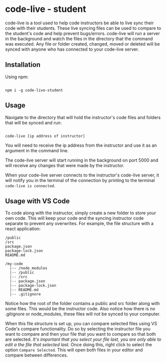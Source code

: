 # code-live - student
code-live is a tool used to help code instructors be able to live sync their code with their students. These live syncing files can be used to compare to the student's code and help prevent bugs/errors.
code-live will run a server in the background and watch the files in the directory that the command was executed. Any file or folder created, changed, moved or deleted will be synced with anyone who has connected to your code-live server.

## Installation
Using npm:

```

npm i -g code-live-student

```

## Usage
Navigate to the directory that will hold the instructor's code files and folders that will be synced and run:

```

code-live [ip address of instructor]

```

You will need to receive the ip address from the instructor and use it as an argument in the command line.

The code-live server will start running in the background on port 5000 and will receive any changes that were made by the instructor. 

When your code-live server connects to the instructor's code-live server, it will notify you in the terminal of the connection by printing to the terminal `code-live is connected`.

## Usage with VS Code
To code along with the instructor, simply create a new folder to store your own code. This will keep your code and the syncing instructor code separate to prevent any overwrites. For example, the file structure with a react application:

```
/public
/src
package.json
package-lock.json
README.md

/my-code
  |-- /node_modules
  |-- /public
  |-- /src
  |-- package.json
  |-- package-lock.json
  |-- README.md
  |-- .gitignore
```

Notice how the root of the folder contains a public and src folder along with some files. This would be the instructor code. Also notice how there is no .gitignore or node_modules, these files will not be synced to your computer.

When this file structure is set up, you can compare selected files using VS Code's compare functionality. Do so by selecting the instructor file you want to compare and then your file that you want to compare so that both are selected. *It's important that you select your file last, you are only able to edit a the file that selected last.* Once doing this, right click to select the option `Compare Selected`. This will open both files in your editor and compare between differences. 


